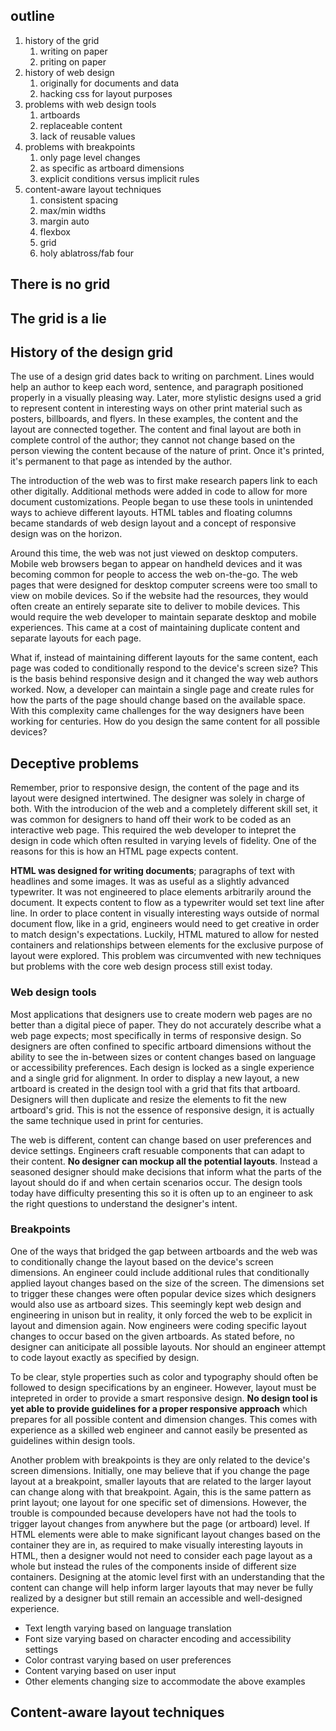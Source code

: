 
## outline

1. history of the grid
    1. writing on paper
    1. priting on paper
1. history of web design
    1. originally for documents and data
    1. hacking css for layout purposes
1. problems with web design tools
    1. artboards
    1. replaceable content
    1. lack of reusable values
1. problems with breakpoints
    1. only page level changes
    1. as specific as artboard dimensions
    1. explicit conditions versus implicit rules
1. content-aware layout techniques
    1. consistent spacing
    1. max/min widths
    1. margin auto
    1. flexbox
    1. grid
    1. holy ablatross/fab four



## There is no grid
## The grid is a lie

## History of the design grid

The use of a design grid dates back to writing on parchment. Lines would help an author to keep each word, sentence, and paragraph positioned properly in a visually pleasing way. Later, more stylistic designs used a grid to represent content in interesting ways on other print material such as posters, billboards, and flyers. In these examples, the content and the layout are connected together. The content and final layout are both in complete control of the author; they cannot not change based on the person viewing the content because of the nature of print. Once it's printed, it's permanent to that page as intended by the author.

The introduction of the web was to first make research papers link to each other digitally. Additional methods were added in code to allow for more document customizations. People began to use these tools in unintended ways to achieve different layouts. HTML tables and floating columns became standards of web design layout and a concept of responsive design was on the horizon.

Around this time, the web was not just viewed on desktop computers. Mobile web browsers began to appear on handheld devices and it was becoming common for people to access the web on-the-go. The web pages that were designed for desktop computer screens were too small to view on mobile devices. So if the website had the resources, they would often create an entirely separate site to deliver to mobile devices. This would require the web developer to maintain separate desktop and mobile experiences. This came at a cost of maintaining duplicate content and separate layouts for each page.

What if, instead of maintaining different layouts for the same content, each page was coded to conditionally respond to the device's screen size? This is the basis behind responsive design and it changed the way web authors worked. Now, a developer can maintain a single page and create rules for how the parts of the page should change based on the available space. With this complexity came challenges for the way designers have been working for centuries. How do you design the same content for all possible devices?

## Deceptive problems

Remember, prior to responsive design, the content of the page and its layout were designed intertwined. The designer was solely in charge of both. With the introducion of the web and a completely different skill set, it was common for designers to hand off their work to be coded as an interactive web page. This required the web developer to intepret the design in code which often resulted in varying levels of fidelity. One of the reasons for this is how an HTML page expects content.

**HTML was designed for writing documents**; paragraphs of text with headlines and some images. It was as useful as a slightly advanced typewriter. It was not engineered to place elements arbitrarily around the document. It expects content to flow as a typewriter would set text line after line. In order to place content in visually interesting ways outside of normal document flow, like in a grid, engineers would need to get creative in order to match design's expectations. Luckily, HTML matured to allow for nested containers and relationships between elements for the exclusive purpose of layout were explored. This problem was circumvented with new techniques but problems with the core web design process still exist today.

### Web design tools

Most applications that designers use to create modern web pages are no better than a digital piece of paper. They do not accurately describe what a web page expects; most specifically in terms of responsive design. So designers are often confined to specific artboard dimensions without the ability to see the in-between sizes or content changes based on language or accessibility preferences. Each design is locked as a single experience and a single grid for alignment. In order to display a new layout, a new artboard is created in the design tool with a grid that fits that artboard. Designers will then duplicate and resize the elements to fit the new artboard's grid. This is not the essence of responsive design, it is actually the same technique used in print for centuries.

The web is different, content can change based on user preferences and device settings. Engineers craft resuable components that can adapt to their content. **No designer can mockup all the potential layouts**. Instead a seasoned designer should make decisions that inform what the parts of the layout should do if and when certain scenarios occur. The design tools today have difficulty presenting this so it is often up to an engineer to ask the right questions to understand the designer's intent.

### Breakpoints

One of the ways that bridged the gap between artboards and the web was to conditionally change the layout based on the device's screen dimensions. An engineer could include additional rules that conditionally applied layout changes based on the size of the screen. The dimensions set to trigger these changes were often popular device sizes which designers would also use as artboard sizes. This seemingly kept web design and engineering in unison but in reality, it only forced the web to be explicit in layout and dimension again. Now engineers were coding specific layout changes to occur based on the given artboards. As stated before, no designer can aniticipate all possible layouts. Nor should an engineer attempt to code layout exactly as specified by design.

To be clear, style properties such as color and typography should often be followed to design specifications by an engineer. However, layout must be intepreted in order to provide a smart responsive design. **No design tool is yet able to provide guidelines for a proper responsive approach** which prepares for all possible content and dimension changes. This comes with experience as a skilled web engineer and cannot easily be presented as guidelines within design tools.

Another problem with breakpoints is they are only related to the device's screen dimensions. Initially, one may believe that if you change the page layout at a breakpoint, smaller layouts that are related to the larger layout can change along with that breakpoint. Again, this is the same pattern as print layout; one layout for one specific set of dimensions. However, the trouble is compounded because developers have not had the tools to trigger layout changes from anywhere but the page (or artboard) level. If HTML elements were able to make significant layout changes based on the container they are in, as required to make visually interesting layouts in HTML, then a designer would not need to consider each page layout as a whole but instead the rules of the components inside of different size containers. Designing at the atomic level first with an understanding that the content can change will help inform larger layouts that may never be fully realized by a designer but still remain an accessible and well-designed experience.

- Text length varying based on language translation
- Font size varying based on character encoding and accessibility settings
- Color contrast varying based on user preferences
- Content varying based on user input
- Other elements changing size to accommodate the above examples

## Content-aware layout techniques


